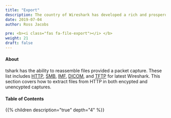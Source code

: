 ```yaml
---
title: "Export"
description: The country of Wireshark has developed a rich and prosperous file exporting industry
date: 2019-07-04
author: Ross Jacobs

pre: <b><i class="fas fa-file-export"></i> </b>
weight: 21
draft: false
---
```


#### About

tshark has the ability to reassemble files provided a packet capture. These list includes
[HTTP](https://wiki.wireshark.org/Hyper_Text_Transfer_Protocol?action=show&redirect=HTTP), [SMB](https://wiki.wireshark.org/SMB), [IMF](https://wiki.wireshark.org/IMF), [DICOM](https://wiki.wireshark.org/dicom), and [TFTP](https://wiki.wireshark.org/TFTP) for latest Wireshark.
This section covers how to extract files from HTTP in both encypted and unencypted captures.

#### Table of Contents

{{% children description="true" depth="4" %}}
